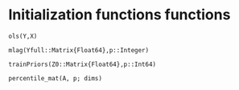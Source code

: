 # Initialization functions functions

```@docs
ols(Y,X)
```

```@docs
mlag(Yfull::Matrix{Float64},p::Integer)
```

```@docs
trainPriors(Z0::Matrix{Float64},p::Int64)
```

```@percentile_mat
percentile_mat(A, p; dims)
```